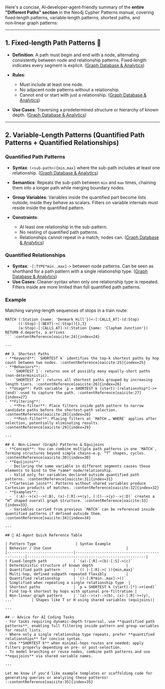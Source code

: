 Here's a concise, AI‑developer‑agent‑friendly summary of the **entire "Different Paths" section** in the Neo4j Cypher Patterns manual, covering fixed‑length patterns, variable‑length patterns, shortest paths, and non‑linear graph patterns:

---

## 1. Fixed‑length Path Patterns 🔁

* **Definition**: A path must begin and end with a node, alternating consistently between node and relationship patterns. Fixed‑length indicates every segment is explicit. ([Graph Database & Analytics][1])
* **Rules**:

  * Must include at least one node.
  * No adjacent node patterns without a relationship.
  * Cannot end or start with just a relationship. ([Graph Database & Analytics][2])
* **Use Cases**: Traversing a predetermined structure or hierarchy of known depth. ([Graph Database & Analytics][3])

---

## 2. Variable‑Length Patterns (Quantified Path Patterns + Quantified Relationships)

### Quantified Path Patterns

* **Syntax**: `(<sub-path>){min,max}` where the sub-path includes at least one relationship. ([Graph Database & Analytics][2])
* **Semantics**: Repeats the sub-path between `min` and `max` times, chaining them into a longer path while merging boundary nodes.&#x20;
* **Group Variables**: Variables inside the quantified part become lists outside; inside they behave as scalars. Filters on variable internals must reside inside the quantified pattern.&#x20;
* **Constraints**:

  * At least one relationship in the sub-pattern.
  * No nesting of quantified path patterns.
  * Relationships cannot repeat in a match; nodes can. ([Graph Database & Analytics][2])

### Quantified Relationships

* **Syntax**: `-[:TYPE*min..max]->` between node patterns. Can be seen as shorthand for a path pattern with a single relationship type. ([Graph Database & Analytics][2])
* **Use Cases**: Cleaner syntax when only one relationship type is repeated. Filters inside are more limited than full quantified path patterns.&#x20;

### Example

Matching varying-length sequences of stops in a train route:

````cypher
MATCH (:Station {name: 'Denmark Hill'})<-[:CALLS_AT]-(d:Stop)
      ((:Stop)-[:NEXT]->(:Stop)){1,3}
      (a:Stop)-[:CALLS_AT]->(:Station {name: 'Clapham Junction'})
RETURN d.departs, a.arrives
``` :contentReference[oaicite:24]{index=24}

---

## 3. Shortest Paths  
- **Keyword**: `SHORTEST k` identifies the top‑k shortest paths by hop count between two nodes. :contentReference[oaicite:25]{index=25}  
- **Behaviors**:
  - `SHORTEST 1`: returns one of possibly many equally-short paths (non-deterministic).
  - `SHORTEST 2+`: returns all shortest paths grouped by increasing length tiers. :contentReference[oaicite:26]{index=26}  
- **Usage**: Path variable `p = SHORTEST k (start)-[relationship*]->+(end)` used to capture the path. :contentReference[oaicite:27]{index=27}  
- **Filtering**:
  - **Pre-filter**: Place filters inside path pattern to narrow candidate paths before the shortest‑path selection. :contentReference[oaicite:28]{index=28}  
  - **Post-filter**: Placing filters at `MATCH … WHERE` applies after selection, potentially eliminating results. :contentReference[oaicite:29]{index=29}  

---

## 4. Non‑Linear (Graph) Patterns & Equijoins  
- **Concept**: You can combine multiple path patterns in one `MATCH`, forming structures beyond simple chains—e.g. “T” shapes, cycles. :contentReference[oaicite:30]{index=30}  
- **Equijoins**:
  - Declaring the same variable in different segments causes those elements to bind to the *same* node/relationship.
  - Valid only for variables declared outside quantified path patterns. :contentReference[oaicite:31]{index=31}  
- **Cartesian joins**: Patterns without shared variables produce Cartesian products of matches. :contentReference[oaicite:32]{index=32}  
- **Examples**:
  - `(:A)-->(x)-->(:B), (x)-[:R]->+(y), (:C)-->(y)-->(:D)` creates a “H” shaped overall graph structure. :contentReference[oaicite:33]{index=33}  
  - Variables carried from previous `MATCH` can be referenced inside quantified patterns if defined outside them. :contentReference[oaicite:34]{index=34}  

---

## 🧠 AI‑Agent Quick Reference Table

| Pattern Type                  | Syntax Example                               | Behavior / Use Case                                  |
|------------------------------|-----------------------------------------------|------------------------------------------------------|
| Fixed‑length path            | `(a)-[:R]->(b)-[:S]->(c)`                    | Deterministic structure of known depth               |
| Quantified path pattern      | `(( )‑[:R]->( )){min,max}`                   | Multi-hop, defined subpath repeated flexibly         |
| Quantified relationship      | `()-[:R*min..max]->()`                       | Simplified when repeating a single relationship type  |
| Shortest paths               | `p = SHORTEST k (start)-[*]->+(end)`         | Find top‑k shortest by hops with optional pre-filtration |
| Non‑linear graph pattern     | `(a)-->(x)-->(b), (x)-[:R]->+(y), ...`        | Shapes like T or H using shared variables (equijoins)|

---

## ✅ Advice for AI Coding Tasks  
- For tasks requiring dynamic-depth traversal, use **quantified path patterns**, enabling full filtering inside pattern and group variables for result lists.  
- Where only a single relationship type repeats, prefer **quantified relationships** for concise syntax.  
- Use **SHORTEST k** when minimal-hops routes are needed; apply filters properly depending on pre‑ or post‑selection.  
- To model branching or reuse nodes, combine path patterns and use **equijoins** via shared variable names.

---

Let me know if you'd like example templates or scaffolding code for generating queries or analyzing these patterns!
::contentReference[oaicite:35]{index=35}
````

[1]: https://neo4j.com/docs/cypher-manual/current/patterns/fixed-length-patterns/?utm_source=chatgpt.com "Fixed-length patterns - Cypher Manual - Neo4j"
[2]: https://neo4j.com/docs/cypher-manual/current/patterns/reference/?utm_source=chatgpt.com "Syntax and semantics - Cypher Manual - Neo4j"
[3]: https://neo4j.com/docs/cypher-manual/current/patterns/variable-length-patterns/?utm_source=chatgpt.com "Variable-length patterns - Cypher Manual - Neo4j"
